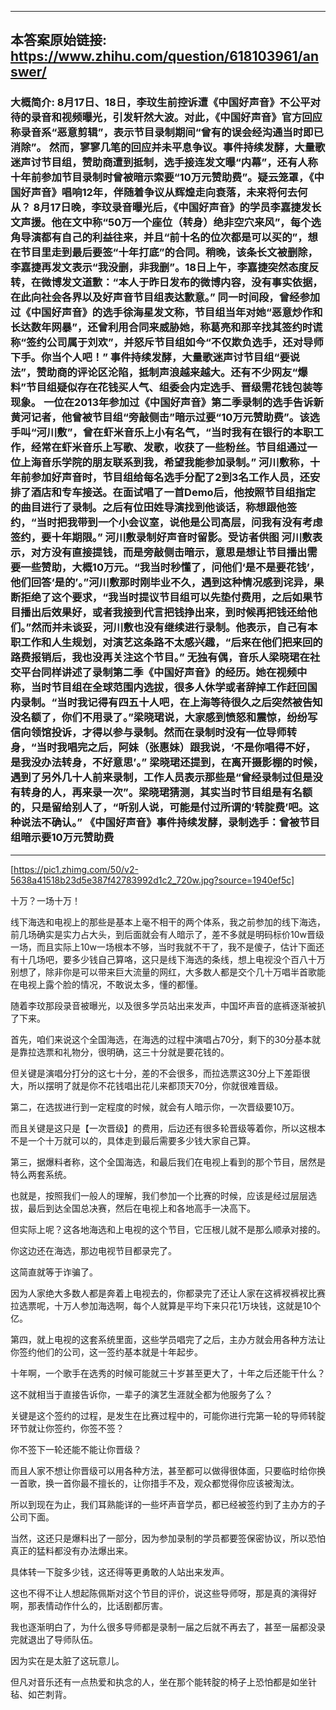 ----------------------------------------
## 本答案原始链接: https://www.zhihu.com/question/618103961/answer/
### 大概简介: 8月17日、18日，李玟生前控诉遭《中国好声音》不公平对待的录音和视频曝光，引发轩然大波。对此，《中国好声音》官方回应称录音系“恶意剪辑”，表示节目录制期间“曾有的误会经沟通当时即已消除”。 然而，寥寥几笔的回应并未平息争议。事件持续发酵，大量歌迷声讨节目组，赞助商遭到抵制，选手接连发文曝“内幕”，还有人称十年前参加节目录制时曾被暗示索要“10万元赞助费”。疑云笼罩，《中国好声音》唱响12年，伴随着争议从辉煌走向衰落，未来将何去何从？ 8月17日晚，李玟录音曝光后，《中国好声音》的学员李嘉捷发长文声援。他在文中称“50万一个座位（转身）绝非空穴来风”，每个选角导演都有自己的利益往来，并且“前十名的位次都是可以买的”，想在节目里走到最后要签“十年打底”的合同。稍晚，该条长文被删除，李嘉捷再发文表示“我没删，非我删”。18日上午，李嘉捷突然态度反转，在微博发文道歉：“本人于昨日发布的微博内容，没有事实依据，在此向社会各界以及好声音节目组表达歉意。” 同一时间段，曾经参加过《中国好声音》的选手徐海星发文称，节目组当年对她“恶意炒作和长达数年网暴”，还曾利用合同来威胁她，称葛亮和那辛找其签约时谎称“签约公司属于刘欢”，并怒斥节目组如今“不仅欺负选手，还对导师下手。你当个人吧！” 事件持续发酵，大量歌迷声讨节目组“要说法”，赞助商的评论区沦陷，抵制声浪越来越大。还有不少网友“爆料”节目组疑似存在花钱买人气、组委会内定选手、晋级需花钱包装等现象。 一位在2013年参加过《中国好声音》第二季录制的选手告诉新黄河记者，他曾被节目组“旁敲侧击”暗示过要“10万元赞助费”。该选手叫“河川敷”，曾在虾米音乐上小有名气，“当时我有在银行的本职工作，经常在虾米音乐上写歌、发歌，收获了一些粉丝。节目组通过一位上海音乐学院的朋友联系到我，希望我能参加录制。” 河川敷称，十年前参加好声音时，节目组给每名选手分配了2到3名工作人员，还安排了酒店和专车接送。在面试唱了一首Demo后，他按照节目组指定的曲目进行了录制。之后有位田姓导演找到他谈话，称想跟他签约，“当时把我带到一个小会议室，说他是公司高层，问我有没有考虑签约，要十年期限。” 河川敷录制好声音时留影。受访者供图 河川敷表示，对方没有直接提钱，而是旁敲侧击暗示，意思是想让节目播出需要一些赞助，大概10万元。“我当时秒懂了，问他们‘是不是要花钱’，他们回答‘是的’。”河川敷那时刚毕业不久，遇到这种情况感到诧异，果断拒绝了这个要求，“我当时提议节目组可以先垫付费用，之后如果节目播出后效果好，或者我接到代言把钱挣出来，到时候再把钱还给他们。”然而并未谈妥，河川敷也没有继续进行录制。他表示，自己有本职工作和人生规划，对演艺这条路不太感兴趣，“后来在他们把来回的路费报销后，我也没再关注这个节目。” 无独有偶，音乐人梁晓珺在社交平台同样讲述了录制第二季《中国好声音》的经历。她在视频中称，当时节目组在全球范围内选拔，很多人休学或者辞掉工作赶回国内录制。“当时我记得有四五十人吧，在上海等待很久之后突然被告知没名额了，你们不用录了。”梁晓珺说，大家感到愤怒和震惊，纷纷写信向领馆投诉，才得以参与录制。然而在录制时没有一位导师转身，“当时我唱完之后，阿妹（张惠妹）跟我说，‘不是你唱得不好，是我没办法转身，不好意思’。” 梁晓珺还提到，在离开摄影棚的时候，遇到了另外几十人前来录制，工作人员表示那些是“曾经录制过但是没有转身的人，再来录一次”。梁晓珺猜测，其实当时节目组是有名额的，只是留给别人了，“听别人说，可能是付过所谓的‘转腚费’吧。这种说法不确认。” 《中国好声音》事件持续发酵，录制选手：曾被节目组暗示要10万元赞助费
----------------------------------------


[https://pic1.zhimg.com/50/v2-5638a41518b23d5e387f42783992d1c2_720w.jpg?source=1940ef5c]

十万？一场十万！

线下海选和电视上的那些是基本上毫不相干的两个体系，我之前参加的线下海选，前几场确实是实力占大头，到后面就会有人暗示了，差不多就是明码标价10w晋级一场，而且实际上10w一场根本不够，当时我就不干了，我不是傻子，估计下面还有十几场吧，要多少钱自己算咯，这只是线下海选的条线，想上电视没个百八十万别想了，除非你是可以带来巨大流量的网红，大多数人都是交个几十万唱半首歌能在电视上露个脸的情况，不敢说太多，懂的都懂。

随着李玟那段录音被曝光，以及很多学员站出来发声，中国坏声音的底裤逐渐被扒了下来。




首先，咱们来说这个全国海选，在海选的过程中演唱占70分，剩下的30分基本就是靠拉选票和礼物分，很明确，这三十分就是要花钱的。

但关键是演唱分打分的这七十分，差的不会很多，而拉选票这30分上下差距很大，所以摆明了就是你不花钱唱出花儿来都顶天70分，你就很难晋级。




第二，在选拔进行到一定程度的时候，就会有人暗示你，一次晋级要10万。

而且关键是这只是【一次晋级】的费用，后边还有很多轮晋级等着你，所以这根本不是一个十万就可以的，具体走到最后需要多少钱大家自己算。

第三，据爆料者称，这个全国海选，和最后我们在电视上看到的那个节目，居然是特么两套系统。

也就是，按照我们一般人的理解，我们参加一个比赛的时候，应该是经过层层选拔，最后到达全国总决赛，然后在电视上和各地高手一决高下。

但实际上呢？这各地海选和上电视的这个节目，它压根儿就不是那么顺承对接的。

你这边还在海选，那边电视节目都录完了。

这简直就等于诈骗了。

因为人家绝大多数人都是奔着上电视去的，你都录完了还让人家在这裤衩裤衩比赛拉选票呢，十万人参加海选啊，每个人就算是平均下来只花1万块钱，这就是10个亿。

第四，就上电视的这套系统里面，这些学员唱完了之后，主办方就会用各种方法让你签约他们的公司，这一签约基本就是十年起步。

十年啊，一个歌手在选秀的时候可能就三十岁甚至更大了，十年之后还能干什么？

这不就相当于直接告诉你，一辈子的演艺生涯就全都为他服务了么？

关键是这个签约的过程，是发生在比赛过程中的，可能你进行完第一轮的导师转腚环节就让你签约，你签不签？

你不签下一轮还能不能让你晋级？

而且人家不想让你晋级可以用各种方法，甚至都可以做得很体面，只要临时给你换一首歌，换一首你最不擅长的，让你措手不及，观众都觉得你应该被淘汰。

所以到现在为止，我们耳熟能详的一些坏声音学员，都已经被签约到了主办方的子公司下面。

当然，这还只是爆料出了一部分，因为参加录制的学员都要签保密协议，所以恐怕真正的猛料都没有办法爆出来。

具体转一下腚多少钱，这还得等更勇敢的人站出来发声。

这也不得不让人想起陈佩斯对这个节目的评价，说这些导师呀，那是真的演得好啊，那表情动作什么的，比话剧都厉害。

我也逐渐明白了，为什么很多导师都是录制一届之后就不再去了，甚至一届都没录完就退出了导师队伍。

因为实在是太脏了这玩意儿。

但凡对音乐还有一点热爱和执念的人，坐在那个能转腚的椅子上恐怕都是如坐针毡、如芒刺背。